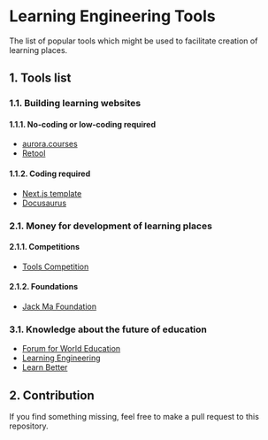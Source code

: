 # Learning Engineering Tools

The list of popular tools which might be used to facilitate creation of learning places.

## 1. Tools list

### 1.1. Building learning websites

#### 1.1.1. No-coding or low-coding required

- [aurora.courses](https://www.aurora.courses/)
- [Retool](https://retool.com/)

#### 1.1.2. Coding required

- [Next.js template](https://github.com/learntray/nextjs-learning-website)
- [Docusaurus](https://github.com/facebook/docusaurus)

### 2.1. Money for development of learning places

#### 2.1.1. Competitions

- [Tools Competition](https://toolscompetition.org/)

#### 2.1.2. Foundations

- [Jack Ma Foundation](https://www.jackmafoundation.org.cn/)

### 3.1. Knowledge about the future of education

- [Forum for World Education](https://www.youtube.com/watch?v=5Z98TfXVV-g)
- [Learning Engineering](https://www.the-learning-agency.com/learning-engineering-resources/introduction-to-learning-engineering/)
- [Learn Better](https://www.amazon.com/Learn-Better-Mastering-Business-Anything/dp/1623365260)

## 2. Contribution

If you find something missing, feel free to make a pull request to this repository.
